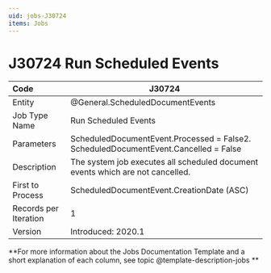 ```yaml
---
uid: jobs-J30724
items: Jobs
---
```


# J30724 Run Scheduled Events

| Code                  | J30724                                                       |
| :-------------------- | ------------------------------------------------------------ |
| Entity                | @General.ScheduledDocumentEvents                             |
| Job Type Name         | Run Scheduled Events                                         |
| Parameters            | ScheduledDocumentEvent.Processed = False2. ScheduledDocumentEvent.Cancelled = False |
| Description           | The system job executes all scheduled document events which are not cancelled. |
| First to Process      | ScheduledDocumentEvent.CreationDate (ASC)                    |
| Records per Iteration | 1                                                            |
| Version               | Introduced: 2020.1                                           |

**For more information about the Jobs Documentation Template and a short explanation of each column, see topic @template-description-jobs **
